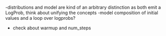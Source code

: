-distributions and model are kind of an arbitrary distinction as both emit a LogProb, think about unifying the concepts
    -model composition of initial values and a loop over logprobs?
- check about warmup and num_steps
